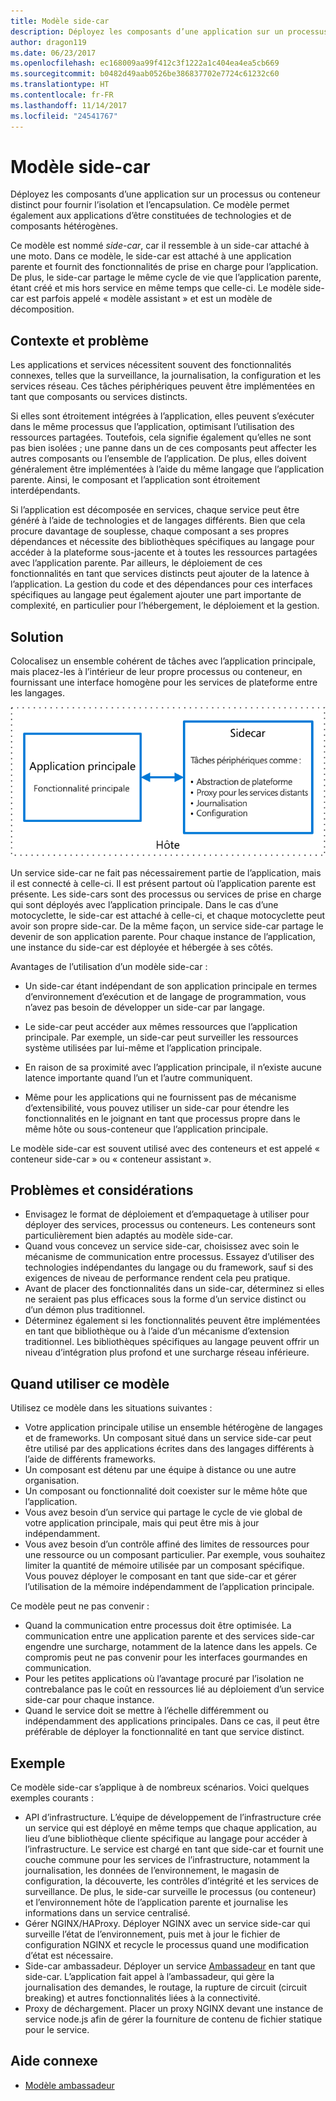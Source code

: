 ```yaml
---
title: Modèle side-car
description: Déployez les composants d’une application sur un processus ou conteneur distinct pour fournir l’isolation et l’encapsulation.
author: dragon119
ms.date: 06/23/2017
ms.openlocfilehash: ec168009aa99f412c3f1222a1c404ea4ea5cb669
ms.sourcegitcommit: b0482d49aab0526be386837702e7724c61232c60
ms.translationtype: HT
ms.contentlocale: fr-FR
ms.lasthandoff: 11/14/2017
ms.locfileid: "24541767"
---
```

# <a name="sidecar-pattern"></a>Modèle side-car

Déployez les composants d’une application sur un processus ou conteneur distinct pour fournir l’isolation et l’encapsulation. Ce modèle permet également aux applications d’être constituées de technologies et de composants hétérogènes.

Ce modèle est nommé *side-car*, car il ressemble à un side-car attaché à une moto. Dans ce modèle, le side-car est attaché à une application parente et fournit des fonctionnalités de prise en charge pour l’application. De plus, le side-car partage le même cycle de vie que l’application parente, étant créé et mis hors service en même temps que celle-ci. Le modèle side-car est parfois appelé « modèle assistant » et est un modèle de décomposition.

## <a name="context-and-problem"></a>Contexte et problème

Les applications et services nécessitent souvent des fonctionnalités connexes, telles que la surveillance, la journalisation, la configuration et les services réseau. Ces tâches périphériques peuvent être implémentées en tant que composants ou services distincts. 

Si elles sont étroitement intégrées à l’application, elles peuvent s’exécuter dans le même processus que l’application, optimisant l’utilisation des ressources partagées. Toutefois, cela signifie également qu’elles ne sont pas bien isolées ; une panne dans un de ces composants peut affecter les autres composants ou l’ensemble de l’application. De plus, elles doivent généralement être implémentées à l’aide du même langage que l’application parente. Ainsi, le composant et l’application sont étroitement interdépendants.

Si l’application est décomposée en services, chaque service peut être généré à l’aide de technologies et de langages différents. Bien que cela procure davantage de souplesse, chaque composant a ses propres dépendances et nécessite des bibliothèques spécifiques au langage pour accéder à la plateforme sous-jacente et à toutes les ressources partagées avec l’application parente. Par ailleurs, le déploiement de ces fonctionnalités en tant que services distincts peut ajouter de la latence à l’application. La gestion du code et des dépendances pour ces interfaces spécifiques au langage peut également ajouter une part importante de complexité, en particulier pour l’hébergement, le déploiement et la gestion.

## <a name="solution"></a>Solution

Colocalisez un ensemble cohérent de tâches avec l’application principale, mais placez-les à l’intérieur de leur propre processus ou conteneur, en fournissant une interface homogène pour les services de plateforme entre les langages. 

![](./_images/sidecar.png)

Un service side-car ne fait pas nécessairement partie de l’application, mais il est connecté à celle-ci. Il est présent partout où l’application parente est présente. Les side-cars sont des processus ou services de prise en charge qui sont déployés avec l’application principale. Dans le cas d’une motocyclette, le side-car est attaché à celle-ci, et chaque motocyclette peut avoir son propre side-car. De la même façon, un service side-car partage le devenir de son application parente. Pour chaque instance de l’application, une instance du side-car est déployée et hébergée à ses côtés. 

Avantages de l’utilisation d’un modèle side-car :

- Un side-car étant indépendant de son application principale en termes d’environnement d’exécution et de langage de programmation, vous n’avez pas besoin de développer un side-car par langage. 

- Le side-car peut accéder aux mêmes ressources que l’application principale. Par exemple, un side-car peut surveiller les ressources système utilisées par lui-même et l’application principale. 

- En raison de sa proximité avec l’application principale, il n’existe aucune latence importante quand l’un et l’autre communiquent.

- Même pour les applications qui ne fournissent pas de mécanisme d’extensibilité, vous pouvez utiliser un side-car pour étendre les fonctionnalités en le joignant en tant que processus propre dans le même hôte ou sous-conteneur que l’application principale.

Le modèle side-car est souvent utilisé avec des conteneurs et est appelé « conteneur side-car » ou « conteneur assistant ». 

## <a name="issues-and-considerations"></a>Problèmes et considérations

- Envisagez le format de déploiement et d’empaquetage à utiliser pour déployer des services, processus ou conteneurs. Les conteneurs sont particulièrement bien adaptés au modèle side-car.
- Quand vous concevez un service side-car, choisissez avec soin le mécanisme de communication entre processus. Essayez d’utiliser des technologies indépendantes du langage ou du framework, sauf si des exigences de niveau de performance rendent cela peu pratique.
- Avant de placer des fonctionnalités dans un side-car, déterminez si elles ne seraient pas plus efficaces sous la forme d’un service distinct ou d’un démon plus traditionnel.
- Déterminez également si les fonctionnalités peuvent être implémentées en tant que bibliothèque ou à l’aide d’un mécanisme d’extension traditionnel. Les bibliothèques spécifiques au langage peuvent offrir un niveau d’intégration plus profond et une surcharge réseau inférieure.

## <a name="when-to-use-this-pattern"></a>Quand utiliser ce modèle

Utilisez ce modèle dans les situations suivantes :

- Votre application principale utilise un ensemble hétérogène de langages et de frameworks. Un composant situé dans un service side-car peut être utilisé par des applications écrites dans des langages différents à l’aide de différents frameworks.
- Un composant est détenu par une équipe à distance ou une autre organisation.
- Un composant ou fonctionnalité doit coexister sur le même hôte que l’application.
- Vous avez besoin d’un service qui partage le cycle de vie global de votre application principale, mais qui peut être mis à jour indépendamment.
- Vous avez besoin d’un contrôle affiné des limites de ressources pour une ressource ou un composant particulier. Par exemple, vous souhaitez limiter la quantité de mémoire utilisée par un composant spécifique. Vous pouvez déployer le composant en tant que side-car et gérer l’utilisation de la mémoire indépendamment de l’application principale.

Ce modèle peut ne pas convenir :

- Quand la communication entre processus doit être optimisée. La communication entre une application parente et des services side-car engendre une surcharge, notamment de la latence dans les appels. Ce compromis peut ne pas convenir pour les interfaces gourmandes en communication.
- Pour les petites applications où l’avantage procuré par l’isolation ne contrebalance pas le coût en ressources lié au déploiement d’un service side-car pour chaque instance.
- Quand le service doit se mettre à l’échelle différemment ou indépendamment des applications principales. Dans ce cas, il peut être préférable de déployer la fonctionnalité en tant que service distinct.

## <a name="example"></a>Exemple

Ce modèle side-car s’applique à de nombreux scénarios. Voici quelques exemples courants :

- API d’infrastructure. L’équipe de développement de l’infrastructure crée un service qui est déployé en même temps que chaque application, au lieu d’une bibliothèque cliente spécifique au langage pour accéder à l’infrastructure. Le service est chargé en tant que side-car et fournit une couche commune pour les services de l’infrastructure, notamment la journalisation, les données de l’environnement, le magasin de configuration, la découverte, les contrôles d’intégrité et les services de surveillance. De plus, le side-car surveille le processus (ou conteneur) et l’environnement hôte de l’application parente et journalise les informations dans un service centralisé.
- Gérer NGINX/HAProxy. Déployer NGINX avec un service side-car qui surveille l’état de l’environnement, puis met à jour le fichier de configuration NGINX et recycle le processus quand une modification d’état est nécessaire.
- Side-car ambassadeur. Déployer un service [Ambassadeur][ambassador] en tant que side-car. L’application fait appel à l’ambassadeur, qui gère la journalisation des demandes, le routage, la rupture de circuit (circuit breaking) et autres fonctionnalités liées à la connectivité.
- Proxy de déchargement. Placer un proxy NGINX devant une instance de service node.js afin de gérer la fourniture de contenu de fichier statique pour le service.


## <a name="related-guidance"></a>Aide connexe

- [Modèle ambassadeur][ambassador]


[ambassador]: ./ambassador.md


